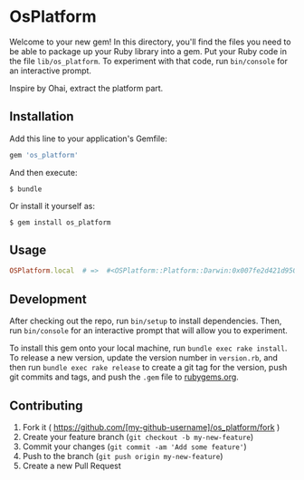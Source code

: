 # OsPlatform

Welcome to your new gem! In this directory, you'll find the files you need to be able to package up your Ruby library into a gem. Put your Ruby code in the file `lib/os_platform`. To experiment with that code, run `bin/console` for an interactive prompt.

Inspire by Ohai, extract the platform part.

## Installation

Add this line to your application's Gemfile:

```ruby
gem 'os_platform'
```

And then execute:

    $ bundle

Or install it yourself as:

    $ gem install os_platform

## Usage

```ruby
OSPlatform.local  # =>  #<OSPlatform::Platform::Darwin:0x007fe2d421d950 @platform="mac_os_x", @platform_version="10.10.4", @platform_family="mac_os_x">
```

## Development

After checking out the repo, run `bin/setup` to install dependencies. Then, run `bin/console` for an interactive prompt that will allow you to experiment.

To install this gem onto your local machine, run `bundle exec rake install`. To release a new version, update the version number in `version.rb`, and then run `bundle exec rake release` to create a git tag for the version, push git commits and tags, and push the `.gem` file to [rubygems.org](https://rubygems.org).

## Contributing

1. Fork it ( https://github.com/[my-github-username]/os_platform/fork )
2. Create your feature branch (`git checkout -b my-new-feature`)
3. Commit your changes (`git commit -am 'Add some feature'`)
4. Push to the branch (`git push origin my-new-feature`)
5. Create a new Pull Request
